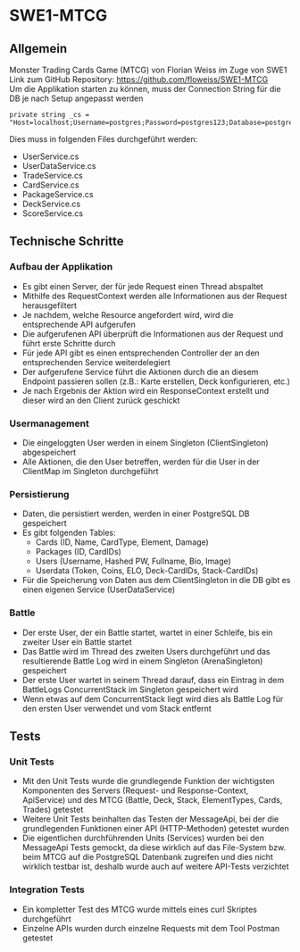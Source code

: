 # SWE1-MTCG

## Allgemein

Monster Trading Cards Game (MTCG) von Florian Weiss im Zuge von SWE1  
Link zum GitHub Repository: https://github.com/floweiss/SWE1-MTCG  
Um die Applikation starten zu können, muss der Connection String für die DB je nach Setup angepasst werden
```
private string _cs = "Host=localhost;Username=postgres;Password=postgres123;Database=postgres";
```
  
Dies muss in folgenden Files durchgeführt werden:
* UserService.cs
* UserDataService.cs
* TradeService.cs
* CardService.cs
* PackageService.cs
* DeckService.cs
* ScoreService.cs


## Technische Schritte

### Aufbau der Applikation
* Es gibt einen Server, der für jede Request einen Thread abspaltet
* Mithilfe des RequestContext werden alle Informationen aus der Request herausgefiltert
* Je nachdem, welche Resource angefordert wird, wird die entsprechende API aufgerufen
* Die aufgerufenen API überprüft die Informationen aus der Request und führt erste Schritte durch
* Für jede API gibt es einen entsprechenden Controller der an den entsprechenden Service weiterdelegiert
* Der aufgerufene Service führt die Aktionen durch die an diesem Endpoint passieren sollen (z.B.: Karte erstellen, Deck konfigurieren, etc.)
* Je nach Ergebnis der Aktion wird ein ResponseContext erstellt und dieser wird an den Client zurück geschickt

### Usermanagement
* Die eingeloggten User werden in einem Singleton (ClientSingleton) abgespeichert
* Alle Aktionen, die den User betreffen, werden für die User in der ClientMap im Singleton durchgeführt

### Persistierung
* Daten, die persistiert werden, werden in einer PostgreSQL DB gespeichert
* Es gibt folgenden Tables:
    * Cards (ID, Name, CardType, Element, Damage)
    * Packages (ID, CardIDs)
    * Users (Username, Hashed PW, Fullname, Bio, Image)
    * Userdata (Token, Coins, ELO, Deck-CardIDs, Stack-CardIDs)
* Für die Speicherung von Daten aus dem ClientSingleton in die DB gibt es einen eigenen Service (UserDataService)

### Battle
* Der erste User, der ein Battle startet, wartet in einer Schleife, bis ein zweiter User ein Battle startet
* Das Battle wird im Thread des zweiten Users durchgeführt und das resultierende Battle Log wird in einem Singleton (ArenaSingleton) gespeichert
* Der erste User wartet in seinem Thread darauf, dass ein Eintrag in dem BattleLogs ConcurrentStack im Singleton gespeichert wird
* Wenn etwas auf dem ConcurrentStack liegt wird dies als Battle Log für den ersten User verwendet und vom Stack entfernt



## Tests
### Unit Tests
* Mit den Unit Tests wurde die grundlegende Funktion der wichtigsten Komponenten des Servers (Request- und Response-Context, ApiService) und des MTCG (Battle, Deck, Stack, ElementTypes, Cards, Trades) getestet
* Weitere Unit Tests beinhalten das Testen der MessageApi, bei der die grundlegenden Funktionen einer API (HTTP-Methoden) getestet wurden
* Die eigentlichen durchführenden Units (Services) wurden bei den MessageApi Tests gemockt, da diese wirklich auf das File-System bzw. beim MTCG auf die PostgreSQL Datenbank zugreifen und dies nicht wirklich testbar ist, deshalb wurde auch auf weitere API-Tests verzichtet

### Integration Tests
* Ein kompletter Test des MTCG wurde mittels eines curl Skriptes durchgeführt
* Einzelne APIs wurden durch einzelne Requests mit dem Tool Postman getestet
